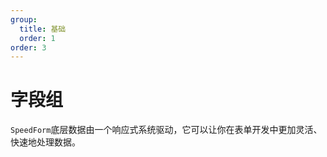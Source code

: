 ```yaml
---
group:
  title: 基础
  order: 1
order: 3
---
```


# 字段组 

`SpeedForm`底层数据由一个响应式系统驱动，它可以让你在表单开发中更加灵活、快速地处理数据。

